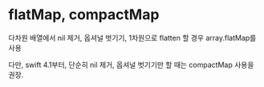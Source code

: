 # flatMap, compactMap
다차원 배열에서 nil 제거, 옵셔널 벗기기, 1차원으로 flatten 할 경우 array.flatMap를 사용

다만, swift 4.1부터,
단순히 nil 제거, 옵셔널 벗기기만 할 때는 compactMap 사용을 권장.
